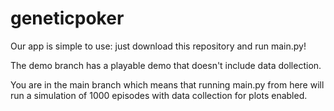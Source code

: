 ﻿# geneticpoker

Our app is simple to use: just download this repository and run main.py!

The demo branch has a playable demo that doesn't include data dollection.

You are in the main branch which means that running main.py from here will run a simulation of 1000 episodes with data collection for plots enabled.
